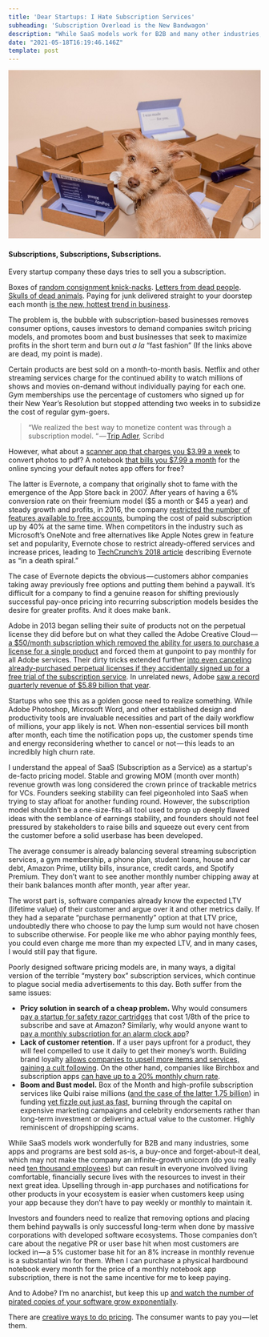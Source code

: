 ```yaml
---
title: 'Dear Startups: I Hate Subscription Services'
subheading: 'Subscription Overload is the New Bandwagon'
description: "While SaaS models work for B2B and many other industries, it's not a one-size-fits-all tool to keep your startup afloat. There is a bubble in subscriptions."
date: "2021-05-18T16:19:46.146Z"
template: post
---
```


![](./1__u3Ijsd2UiUgCI6FcxMOwcQ.jpeg)

#### Subscriptions, Subscriptions, Subscriptions.

Every startup company these days tries to sell you a subscription.

Boxes of [random consignment knick-nacks](https://www.theapollobox.com/subscriptionbox). [Letters from dead people](https://cratejoy.evyy.net/c/468058/277724/4453?subId1=SpecificSubsOconnell1-19&u=https%3A%2F%2Fwww.cratejoy.com%2Fsubscription-box%2Fletters-from-dead-people%2F). [Skulls of dead animals](https://cratejoy.evyy.net/c/468058/277724/4453?subId1=SpecificSubscriptionsOConnell8-20&u=https%3A%2F%2Fwww.cratejoy.com%2Fsubscription-box%2Fskulls-unlimited-international-inc%2F). Paying for junk delivered straight to your doorstep each month [is the new, hottest trend in business](https://www.okwhatever.org/topics/things/weird-subscription-boxes).

The problem is, the bubble with subscription-based businesses removes consumer options, causes investors to demand companies switch pricing models, and promotes boom and bust businesses that seek to maximize profits in the short term and burn out _a la_ “fast fashion” (If the links above are dead, my point is made).

Certain products are best sold on a month-to-month basis. Netflix and other streaming services charge for the continued ability to watch millions of shows and movies on-demand without individually paying for each one. Gym memberships use the percentage of customers who signed up for their New Year’s Resolution but stopped attending two weeks in to subsidize the cost of regular gym-goers.

> “We realized the best way to monetize content was through a subscription model. “ — [Trip Adler](https://www.inc.com/jill-krasny/35-under-35-scribd-is-the-library-of-the-future.html), Scribd

However, what about a [scanner app that charges you $3.99 a week](https://apps.apple.com/us/app/scanner-app-scan-pdf-document/id1040093707) to convert photos to pdf? A notebook [that bills you $7.99 a month](https://www.bbc.com/news/technology-36662618) for the online syncing your default notes app offers for free?

The latter is Evernote, a company that originally shot to fame with the emergence of the App Store back in 2007. After years of having a 6% conversion rate on their freemium model ($5 a month or $45 a year) and steady growth and profits, in 2016, the company [restricted the number of features available to free accounts,](https://www.theguardian.com/technology/2016/jun/30/evernote-users-vent-anger-after-it-cuts-free-tier-and-raises-prices) bumping the cost of paid subscription up by 40% at the same time. When competitors in the industry such as Microsoft’s OneNote and free alternatives like Apple Notes grew in feature set and popularity, Evernote chose to restrict already-offered services and increase prices, leading to [TechCrunch’s 2018 article](https://techcrunch.com/2018/09/04/evernote-lost-its-cto-cfo-cpo-and-hr-head-in-the-last-month-as-it-eyes-another-fundraise/) describing Evernote as “in a death spiral.”

The case of Evernote depicts the obvious — customers abhor companies taking away previously free options and putting them behind a paywall. It’s difficult for a company to find a genuine reason for shifting previously successful pay-once pricing into recurring subscription models besides the desire for greater profits. And it does make bank.

Adobe in 2013 began selling their suite of products not on the perpetual license they did before but on what they called the Adobe Creative Cloud — [a $50/month subscription which removed the ability for users to purchase a license for a single product](https://www.cnet.com/news/adobe-competitors-pounce-after-subscription-backlash/) and forced them at gunpoint to pay monthly for all Adobe services. Their dirty tricks extended further [into even canceling already-purchased perpetual licenses if they accidentally signed up for a free trial of the subscription service](https://medium.com/@guisebule/subscription-psycho-a-person-who-knows-its-a-good-idea-to-get-you-away-from-perpetual-licensing-b8dec71bf7d0). In unrelated news, Adobe [saw a record quarterly revenue of $5.89 billion that year](https://www.cnbc.com/2016/03/18/adobe-raises-revenue-profit-forecasts-above-estimates-on-cloud-momentum.html).

Startups who see this as a golden goose need to realize something. While Adobe Photoshop, Microsoft Word, and other established design and productivity tools are invaluable necessities and part of the daily workflow of millions, your app likely is not. When non-essential services bill month after month, each time the notification pops up, the customer spends time and energy reconsidering whether to cancel or not — this leads to an incredibly high churn rate.

I understand the appeal of SaaS (Subscription as a Service) as a startup's de-facto pricing model. Stable and growing MOM (month over month) revenue growth was long considered the crown prince of trackable metrics for VCs. Founders seeking stability can feel pigeonholed into SaaS when trying to stay afloat for another funding round. However, the subscription model shouldn’t be a one-size-fits-all tool used to prop up deeply flawed ideas with the semblance of earnings stability, and founders should not feel pressured by stakeholders to raise bills and squeeze out every cent from the customer before a solid userbase has been developed.

The average consumer is already balancing several streaming subscription services, a gym membership, a phone plan, student loans, house and car debt, Amazon Prime, utility bills, insurance, credit cards, and Spotify Premium. They don’t want to see another monthly number chipping away at their bank balances month after month, year after year.

The worst part is, software companies already know the expected LTV (lifetime value) of their customer and argue over it and other metrics daily. If they had a separate “purchase permanently” option at that LTV price, undoubtedly there who choose to pay the lump sum would not have chosen to subscribe otherwise. For people like me who abhor paying monthly fees, you could even charge me more than my expected LTV, and in many cases, I would still pay that figure.

Poorly designed software pricing models are, in many ways, a digital version of the terrible “mystery box” subscription services, which continue to plague social media advertisements to this day. Both suffer from the same issues:

*   **Pricy solution in search of a cheap problem.** Why would consumers [pay a startup for safety razor cartridges](https://www.profitwell.com/recur/all/boxedout-dollar-shave-club) that cost 1/8th of the price to subscribe and save at Amazon? Similarly, why would anyone want to [pay a monthly subscription for an alarm clock app](https://www.tomsguide.com/us/pictures-story/641-best-clock-apps.html)?
*   **Lack of customer retention.** If a user pays upfront for a product, they will feel compelled to use it daily to get their money’s worth. Building brand loyalty [allows companies to upsell more items and services, gaining a cult following](https://www.retentionscience.com/blog/customer-loyalty-vs-brand-loyalty/). On the other hand, companies like Birchbox and subscription apps [can have up to a 20% monthly churn rate](https://recurly.com/research/churn-rate-benchmarks/).
*   **Boom and Bust model.** Box of the Month and high-profile subscription services like Quibi raise millions ([and the case of the latter 1.75 billion](https://techcrunch.com/2020/10/23/the-short-strange-life-of-quibi/#:~:text=A%20month%20ahead%20of%20its,give%20or%20take%20%24100%20million.)) in funding [yet fizzle out just as fast](https://news.crunchbase.com/news/venture-funding-subscription-startups-tapers-off/), burning through the capital on expensive marketing campaigns and celebrity endorsements rather than long-term investment or delivering actual value to the customer. Highly reminiscent of dropshipping scams.

While SaaS models work wonderfully for B2B and many industries, some apps and programs are best sold as-is, a buy-once and forget-about-it deal, which may not make the company an infinite-growth unicorn (do you really need [ten thousand employees](https://www.nytimes.com/2022/03/08/business/better-mortgage-lender-layoffs.html)) but can result in everyone involved living comfortable, financially secure lives with the resources to invest in their next great idea. Upselling through in-app purchases and notifications for other products in your ecosystem is easier when customers keep using your app because they don’t have to pay weekly or monthly to maintain it.

Investors and founders need to realize that removing options and placing them behind paywalls is only successful long-term when done by massive corporations with developed software ecosystems. Those companies don’t care about the negative PR or user base hit when most customers are locked in — a 5% customer base hit for an 8% increase in monthly revenue is a substantial win for them. When I can purchase a physical hardbound notebook every month for the price of a monthly notebook app subscription, there is not the same incentive for me to keep paying.

And to Adobe? I’m no anarchist, but keep this up [and watch the number of pirated copies of your software grow exponentially](https://www.revenera.com/blog/software-monetization/adobe-photoshop-creative-cloud-has-been-pirated/).

There are [creative ways to do pricing](https://dueapp.zendesk.com/hc/en-us/articles/360053244591-What-is-the-Upgrade-Pass-). The consumer wants to pay you — let them.